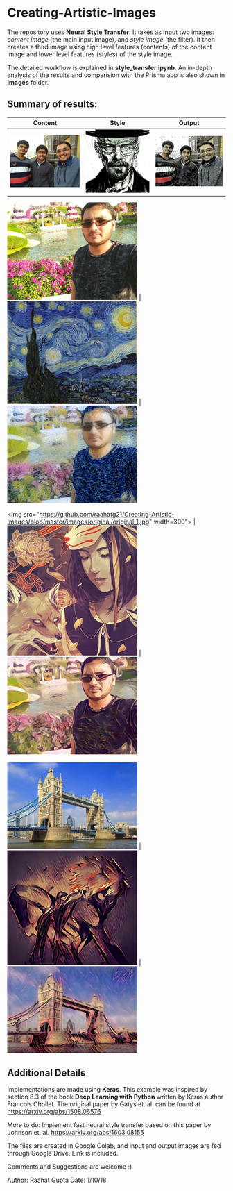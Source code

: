 # Creating-Artistic-Images

  The repository uses **Neural Style Transfer**. It takes as input two images: *content image* (the main input image), and *style image* (the filter). It then creates a third image using high level features (contents) of the content image and lower level features (styles) of the style image. 
  
  The detailed workflow is explained in **style_transfer.ipynb**. An in-depth analysis of the results and comparision with the Prisma app is also shown in **images** folder.
  
## Summary of results:
  
Content | Style | Output
------- | ----- | ------
<img src="https://github.com/raahatg21/Creating-Artistic-Images/blob/master/images/original/original_2.jpg" width="400"> | <img src="https://github.com/raahatg21/Creating-Artistic-Images/blob/master/images/styles/heisenberg.jpg" width = "400"> | <img src="https://github.com/raahatg21/Creating-Artistic-Images/blob/master/images/created-by-this/heisenberg_2.jpg" width="400">

<img src="https://github.com/raahatg21/Creating-Artistic-Images/blob/master/images/original/original_1.jpg" width="300"> | <img src="https://github.com/raahatg21/Creating-Artistic-Images/blob/master/images/styles/starry-night.jpg" width = "300"> | <img src="https://github.com/raahatg21/Creating-Artistic-Images/blob/master/images/created-by-this/starry-night_1.jpg" width="300">
  
<img src="https://github.com/raahatg21/Creating-Artistic-Images/blob/master/images/original/original_1.jpg" width=300"> | <img src="https://github.com/raahatg21/Creating-Artistic-Images/blob/master/images/styles/mononoke.jpg" width = "300"> | <img src="https://github.com/raahatg21/Creating-Artistic-Images/blob/master/images/created-by-this/mononoke_1.jpg" width="300">
  
<img src="https://github.com/raahatg21/Creating-Artistic-Images/blob/master/images/original/original_4.jpg" width="300"> | <img src="https://github.com/raahatg21/Creating-Artistic-Images/blob/master/images/styles/style-6.jpg" width = "300"> | <img src="https://github.com/raahatg21/Creating-Artistic-Images/blob/master/images/created-by-this/style-6_4.jpg" width="300">  


## Additional Details
  
  Implementations are made using **Keras**. This example was inspired by section 8.3 of the book **Deep Learning with Python** written by Keras author Francois Chollet. The original paper by Gatys et. al. can be found at https://arxiv.org/abs/1508.06576
  
  More to do: Implement fast neural style transfer based on this paper by Johnson et. al. https://arxiv.org/abs/1603.08155
  
  The files are created in Google Colab, and input and output images are fed through Google Drive. Link is included.
  
  Comments and Suggestions are welcome :)
  
  Author: Raahat Gupta
  Date: 1/10/18
